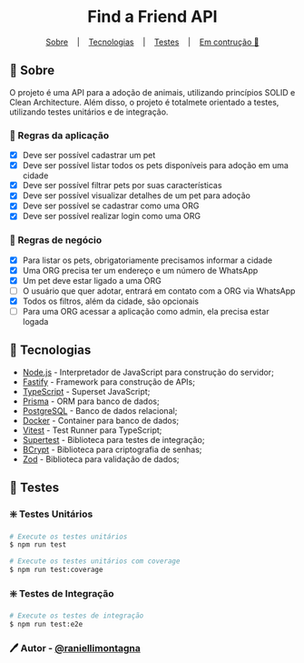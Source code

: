 <h1 align="center">Find a Friend API</h1>

<p align="center">
  <a href="#-sobre">Sobre</a>
  &nbsp;&nbsp;&nbsp;|&nbsp;&nbsp;&nbsp;
  <a href="#-tecnologias">Tecnologias</a>
  &nbsp;&nbsp;&nbsp;|&nbsp;&nbsp;&nbsp;
  <a href="#-testes">Testes</a>
  &nbsp;&nbsp;&nbsp;|&nbsp;&nbsp;&nbsp;
  <a href="#-sobre">Em contrução 🚧</a>
</p>

## 📖 Sobre

<p id="-sobre" />

O projeto é uma API para a adoção de animais, utilizando princípios SOLID e Clean Architecture.
Além disso, o projeto é totalmete orientado a testes, utilizando testes unitários e de integração.

### 📌 Regras da aplicação

- [x] Deve ser possível cadastrar um pet
- [x] Deve ser possível listar todos os pets disponíveis para adoção em uma cidade
- [x] Deve ser possível filtrar pets por suas características
- [x] Deve ser possível visualizar detalhes de um pet para adoção
- [x] Deve ser possível se cadastrar como uma ORG
- [x] Deve ser possível realizar login como uma ORG

### 📌 Regras de negócio

- [x] Para listar os pets, obrigatoriamente precisamos informar a cidade
- [x] Uma ORG precisa ter um endereço e um número de WhatsApp
- [x] Um pet deve estar ligado a uma ORG
- [ ] O usuário que quer adotar, entrará em contato com a ORG via WhatsApp
- [x] Todos os filtros, além da cidade, são opcionais
- [ ] Para uma ORG acessar a aplicação como admin, ela precisa estar logada

## 🚀 Tecnologias

<p id="-tecnologias" />

- [Node.js](https://nodejs.org/en/) - Interpretador de JavaScript para construção do servidor;
- [Fastify](https://www.fastify.io/) - Framework para construção de APIs;
- [TypeScript](https://www.typescriptlang.org/) - Superset JavaScript;
- [Prisma](https://www.prisma.io/) - ORM para banco de dados;
- [PostgreSQL](https://www.postgresql.org/) - Banco de dados relacional;
- [Docker](https://www.docker.com/) - Container para banco de dados;
- [Vitest](https://vitest.dev/) - Test Runner para TypeScript;
- [Supertest](https://www.npmjs.com/package/supertest) - Biblioteca para testes de integração;
- [BCrypt](https://www.npmjs.com/package/bcrypt) - Biblioteca para criptografia de senhas;
- [Zod](https://www.npmjs.com/package/zod) - Biblioteca para validação de dados;

## 🧪 Testes

<p id="-testes" />

### ❇️ Testes Unitários

```bash
# Execute os testes unitários
$ npm run test

# Execute os testes unitários com coverage
$ npm run test:coverage
```

### ❇️ Testes de Integração

```bash
# Execute os testes de integração
$ npm run test:e2e
```

### 🖊️ Autor - [@raniellimontagna](https://www.github.com/raniellimontagna)
